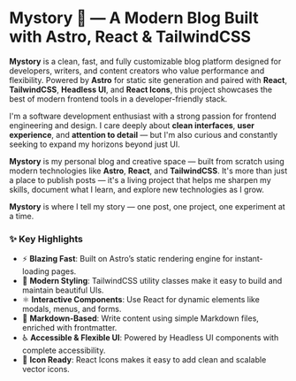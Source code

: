 # Mystory 📝 — A Modern Blog Built with Astro, React & TailwindCSS

**Mystory** is a clean, fast, and fully customizable blog platform designed for developers, writers, and content creators who value performance and flexibility. Powered by **Astro** for static site generation and paired with **React**, **TailwindCSS**, **Headless UI**, and **React Icons**, this project showcases the best of modern frontend tools in a developer-friendly stack.

I'm a software development enthusiast with a strong passion for frontend engineering and design. I care deeply about **clean interfaces**, **user experience**, and **attention to detail** — but I'm also curious and constantly seeking to expand my horizons beyond just UI.

**Mystory** is my personal blog and creative space — built from scratch using modern technologies like **Astro**, **React**, and **TailwindCSS**. It's more than just a place to publish posts — it's a living project that helps me sharpen my skills, document what I learn, and explore new technologies as I grow.

**Mystory** is where I tell my story — one post, one project, one experiment at a time.

### ✨ Key Highlights

- ⚡ **Blazing Fast**: Built on Astro’s static rendering engine for instant-loading pages.
- 🎨 **Modern Styling**: TailwindCSS utility classes make it easy to build and maintain beautiful UIs.
- ⚛️ **Interactive Components**: Use React for dynamic elements like modals, menus, and forms.
- 📝 **Markdown-Based**: Write content using simple Markdown files, enriched with frontmatter.
- ♿ **Accessible & Flexible UI**: Powered by Headless UI components with complete accessibility.
- 🧩 **Icon Ready**: React Icons makes it easy to add clean and scalable vector icons.
